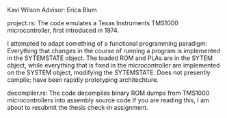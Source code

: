 Kavi Wilson
Advisor: Erica Blum

project.rs:
The code emulates a Texas Instruments TMS1000 microcontroller, first introduced in 1974.

I attempted to adapt something of a functional programming paradigm: Everything that changes in the course of running a program is implemented in the SYTEMSTATE object. The loaded ROM and PLAs are in the SYTEM object, while everything that is fixed in the microcontroller are implemented on the SYSTEM object, modifying the SYTEMSTATE.
Does not presently compile; have been rapidly prototyping architechture.

decompiler.rs:
The code decompiles binary ROM dumps from TMS1000 microcontrollers into assembly source code
If you are reading this, I am about to resubmit the thesis check-in assignment.

